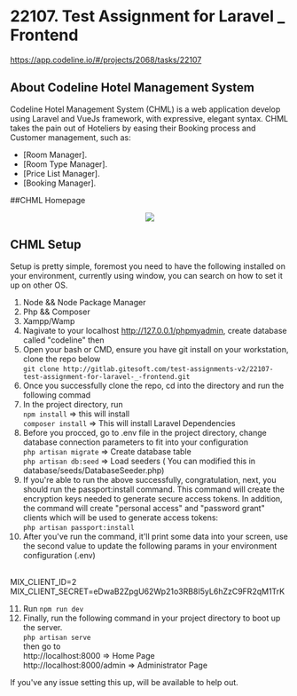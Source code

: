 # 22107. Test Assignment for Laravel _ Frontend 

https://app.codeline.io/#/projects/2068/tasks/22107

## About Codeline Hotel Management System
Codeline Hotel Management System (CHML) is a web application develop using Laravel and VueJs framework, with expressive, elegant syntax.
CHML takes the pain out of Hoteliers by easing their Booking process and Customer management, such as:

- [Room Manager].
- [Room Type Manager].
- [Price List Manager].
- [Booking Manager].

##CHML Homepage
<div align="center">
    <img src="/images/hotel/home-page.png">
</div>

## CHML Setup
Setup is pretty simple, foremost you need to have the following installed on your environment, currently using window, you can search on how to set it up on other OS.
1. Node && Node Package Manager <br/>
2. Php && Composer <br/>
3. Xampp/Wamp <br/>
4. Nagivate to your localhost http://127.0.0.1/phpmyadmin, create database called "codeline" then <br/>
5. Open your bash or CMD, ensure you have git install on your workstation, clone the repo below <br/>
    ```git clone http://gitlab.gitesoft.com/test-assignments-v2/22107-test-assignment-for-laravel-_-frontend.git ``` <br/>
6. Once you successfully clone the repo, cd into the directory and run the following commad <br/>
7. In the project directory, run <br/>
    ``` npm install ``` => this will install <br/>
    ``` composer install ``` => This will install Laravel Dependencies
8. Before you procced, go to .env file in the project directory, change database connection parameters to fit into your configuration <br/>
    ``` php artisan migrate ```  => Create database table <br/>
    ``` php artisan db:seed ``` => Load seeders ( You can modified this in database/seeds/DatabaseSeeder.php) <br/>
9. If you're able to run the above successfully, congratulation, next, you should run the passport:install command. This command will create the encryption keys needed to generate secure access tokens. In addition, the command will create "personal access" and "password grant" clients which will be used to generate access tokens: <br/>
    ``` php artisan passport:install ``` <br/>
10. After you've run the command, it'll print some data into your screen, use the second value to update the following params in your environment configuration (.env) 
<br/>
MIX_CLIENT_ID=2 <br/>
MIX_CLIENT_SECRET=eDwaB2ZpgU62Wp21o3RB8I5yL6hZzC9FR2qM1TrK <br/>

11. Run ```npm run dev ``` <br/>
12. Finally, run the following command in your project directory to boot up the server. <br/>
    ``` php artisan serve ``` <br/>
then go to <br/>
    http://localhost:8000 => Home Page <br/>
    http://localhost:8000/admin => Administrator Page <br/>

If you've any issue setting this up, will be available to help out.